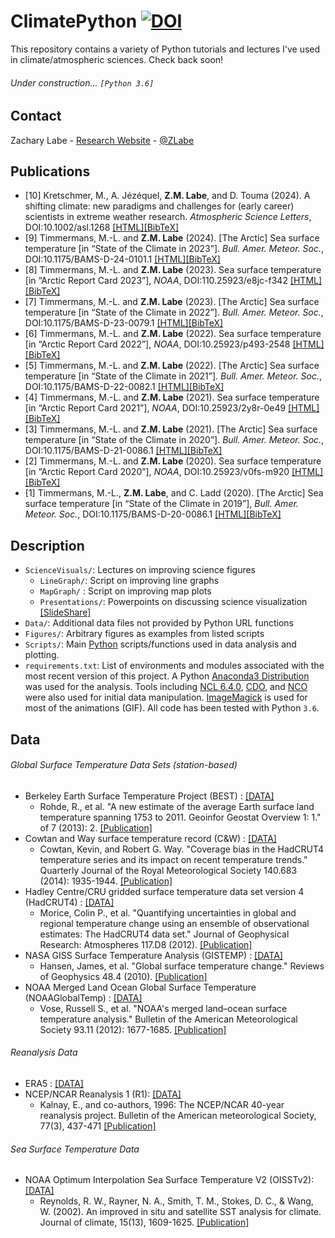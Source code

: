 # ClimatePython [![DOI](https://zenodo.org/badge/135844507.svg)](https://zenodo.org/badge/latestdoi/135844507)
This repository contains a variety of Python tutorials and lectures I've used in climate/atmospheric sciences. Check back soon!

###### Under construction... ```[Python 3.6]```

## Contact
Zachary Labe - [Research Website](https://zacklabe.com/) - [@ZLabe](https://twitter.com/ZLabe)

## Publications
+ [10] Kretschmer, M., A. Jézéquel, **Z.M. Labe**, and D. Touma (2024). A shifting climate: new paradigms and challenges for (early career) scientists in extreme weather research. *Atmospheric Science Letters*, DOI:10.1002/asl.1268 [[HTML]](https://doi.org/10.1002/asl.1268)[[BibTeX]](https://zacklabe.com/wp-content/uploads/2024/09/kretschmerjezequellabetouma_perspectiveecrextremes_asl_bibtex.pdf)
+ [9] Timmermans, M.-L. and **Z.M. Labe** (2024). [The Arctic] Sea surface temperature [in “State of the Climate in 2023”]. *Bull. Amer. Meteor. Soc.*, DOI:10.1175/BAMS-D-24-0101.1 [[HTML]](https://journals.ametsoc.org/view/journals/bams/105/8/BAMS-D-24-0101.1.xml)[[BibTeX]](https://zacklabe.com/wp-content/uploads/2024/08/thearctic_bams_sotc2023_bibtex.pdf)
+ [8] Timmermans, M.-L. and **Z.M. Labe** (2023). Sea surface temperature [in “Arctic Report Card 2023”], *NOAA*, DOI:110.25923/e8jc-f342 [[HTML]](https://arctic.noaa.gov/report-card/report-card-2023/sea-surface-temperature-2023/)[[BibTeX]](https://zacklabe.files.wordpress.com/2023/12/timmermans-labe_arc2023_sstchapter_bibtex.pdf)
+ [7] Timmermans, M.-L. and **Z.M. Labe** (2023). [The Arctic] Sea surface temperature [in “State of the Climate in 2022”]. *Bull. Amer. Meteor. Soc.*, DOI:10.1175/BAMS-D-23-0079.1 [[HTML]](https://journals.ametsoc.org/view/journals/bams/104/9/BAMS-D-23-0079.1.xml)[[BibTeX]](https://zacklabe.files.wordpress.com/2023/09/thearctic_bams_sotc2022_bibtex.pdf)
+ [6] Timmermans, M.-L. and **Z.M. Labe** (2022). Sea surface temperature [in “Arctic Report Card 2022”], *NOAA*, DOI:10.25923/p493-2548 [[HTML]](https://arctic.noaa.gov/Report-Card/Report-Card-2022/ArtMID/8054/ArticleID/988/Sea-Surface-Temperature)[[BibTeX]](https://zacklabe.files.wordpress.com/2022/12/timmermans-labe_arc2022_sstchapter_bibtex.pdf)
+ [5] Timmermans, M.-L. and **Z.M. Labe** (2022). [The Arctic] Sea surface temperature [in “State of the Climate in 2021”]. *Bull. Amer. Meteor. Soc.*, DOI:10.1175/BAMS-D-22-0082.1 [[HTML]](https://journals.ametsoc.org/view/journals/bams/103/8/BAMS-D-22-0082.1.xml)[[BibTeX]](https://zacklabe.files.wordpress.com/2022/09/thearctic_bams_sotc2021_bibtex.pdf)
+ [4] Timmermans, M.-L. and **Z.M. Labe** (2021). Sea surface temperature [in “Arctic Report Card 2021”], *NOAA*, DOI:10.25923/2y8r-0e49 [[HTML]](https://www.arctic.noaa.gov/Report-Card/Report-Card-2021/ArtMID/8022/ArticleID/944/Sea-Surface-Temperature)[[BibTeX]](https://zacklabe.files.wordpress.com/2022/08/9bbf7-timmermans-labe_arc2021_sstchapter_bibtex.pdf)
+ [3] Timmermans, M.-L. and **Z.M. Labe** (2021). [The Arctic] Sea surface temperature [in “State of the Climate in 2020”]. *Bull. Amer. Meteor. Soc.*, DOI:10.1175/BAMS-D-21-0086.1 [[HTML]](https://journals.ametsoc.org/view/journals/bams/102/8/BAMS-D-21-0086.1.xml)[[BibTeX]](https://zacklabe.files.wordpress.com/2022/08/9906a-thearctic_bams_sotc2020_bibtex.pdf)
+ [2] Timmermans, M.-L. and **Z.M. Labe** (2020). Sea surface temperature [in “Arctic Report Card 2020”], *NOAA*, DOI:10.25923/v0fs-m920 [[HTML]](https://arctic.noaa.gov/Report-Card/Report-Card-2020/ArtMID/7975/ArticleID/885/Sea-Surface-Temperature)[[BibTeX]](https://zacklabe.files.wordpress.com/2022/08/7ab3e-timmermans-labe_arc2020_sstchapter_bibtex.pdf)
+ [1] Timmermans, M.-L., **Z.M. Labe**, and C. Ladd (2020). [The Arctic] Sea surface temperature [in “State of the Climate in 2019”], *Bull. Amer. Meteor. Soc.*, DOI:10.1175/BAMS-D-20-0086.1 [[HTML]](https://journals.ametsoc.org/bams/article/101/8/S239/353884/The-Arctic)[[BibTeX]](https://zacklabe.files.wordpress.com/2022/08/9c7d3-thearctic_bams_sotc2019_bibtex.pdf)

## Description
+ ```ScienceVisuals/```: Lectures on improving science figures
    + ```LineGraph/```: Script on improving line graphs 
    + ```MapGraph/``` : Script on improving map plots
    + ```Presentations/```: Powerpoints on discussing science visualization [[SlideShare]](https://www.slideshare.net/ZacharyLabe)
+ ```Data/```: Additional data files not provided by Python URL functions
+ ```Figures/```: Arbitrary figures as examples from listed scripts
+ ```Scripts/```: Main [Python](https://www.python.org/) scripts/functions used in data analysis and plotting. 
+ ```requirements.txt```: List of environments and modules associated with the most recent version of this project. A Python [Anaconda3 Distribution](https://docs.continuum.io/anaconda/) was used for the analysis. Tools including [NCL 6.4.0](https://www.ncl.ucar.edu/), [CDO](https://code.mpimet.mpg.de/projects/cdo), and [NCO](http://nco.sourceforge.net/) were also used for initial data manipulation. [ImageMagick](https://www.imagemagick.org/script/index.php) is used for most of the animations (GIF). All code has been tested with Python ```3.6```.

## Data
###### Global Surface Temperature Data Sets (station-based)
+ Berkeley Earth Surface Temperature Project (BEST) : [[DATA]](http://berkeleyearth.org/data/)
    + Rohde, R., et al. "A new estimate of the average Earth surface land temperature spanning 1753 to 2011. Geoinfor Geostat Overview 1: 1." of 7 (2013): 2. [[Publication]](https://www.scitechnol.com/new-estimate-of-the-average-earth-surface-land-temperature-spanning-to-1eCc.php?article_id=450)
+ Cowtan and Way surface temperature record (C&W) : [[DATA]](http://www-users.york.ac.uk/~kdc3/papers/coverage2013/series.html)
    + Cowtan, Kevin, and Robert G. Way. "Coverage bias in the HadCRUT4 temperature series and its impact on recent temperature trends." Quarterly Journal of the Royal Meteorological Society 140.683 (2014): 1935-1944. [[Publication]](https://rmets.onlinelibrary.wiley.com/doi/abs/10.1002/qj.2297)
+ Hadley Centre/CRU gridded surface temperature data set version 4 (HadCRUT4) : [[DATA]](https://crudata.uea.ac.uk/cru/data/temperature/)
    + Morice, Colin P., et al. "Quantifying uncertainties in global and regional temperature change using an ensemble of observational estimates: The HadCRUT4 data set." Journal of Geophysical Research: Atmospheres 117.D8 (2012). [[Publication]](https://agupubs.onlinelibrary.wiley.com/doi/10.1029/2011JD017187)
+ NASA GISS Surface Temperature Analysis (GISTEMP) : [[DATA]](https://data.giss.nasa.gov/gistemp/)
    + Hansen, James, et al. "Global surface temperature change." Reviews of Geophysics 48.4 (2010). [[Publication]](https://agupubs.onlinelibrary.wiley.com/doi/full/10.1029/2010RG000345)
+ NOAA Merged Land Ocean Global Surface Temperature (NOAAGlobalTemp) : [[DATA]](https://www.ncdc.noaa.gov/data-access/marineocean-data/noaa-global-surface-temperature-noaaglobaltemp)
    + Vose, Russell S., et al. "NOAA's merged land–ocean surface temperature analysis." Bulletin of the American Meteorological Society 93.11 (2012): 1677-1685. [[Publication]](https://journals.ametsoc.org/doi/abs/10.1175/BAMS-D-11-00241.1)
###### Reanalysis Data 
+ ERA5 : [[DATA]](http://apps.ecmwf.int/data-catalogues/era5/?class=ea)
+ NCEP/NCAR Reanalysis 1 (R1): [[DATA]](https://www.esrl.noaa.gov/psd/data/gridded/data.ncep.reanalysis.html)
    + Kalnay, E., and co-authors, 1996: The NCEP/NCAR 40-year reanalysis project. Bulletin of the American meteorological Society, 77(3), 437-471 [[Publication]](http://journals.ametsoc.org/doi/abs/10.1175/1520-0477(1996)077%3C0437:TNYRP%3E2.0.CO;2)
###### Sea Surface Temperature Data 
+ NOAA Optimum Interpolation Sea Surface Temperature V2 (OISSTv2): [[DATA]](https://www.esrl.noaa.gov/psd/data/gridded/data.noaa.oisst.v2.html)
    + Reynolds, R. W., Rayner, N. A., Smith, T. M., Stokes, D. C., & Wang, W. (2002). An improved in situ and satellite SST analysis for climate. Journal of climate, 15(13), 1609-1625. [[Publication]](https://journals.ametsoc.org/doi/full/10.1175/1520-0442%282002%29015%3C1609%3AAIISAS%3E2.0.CO%3B2)
